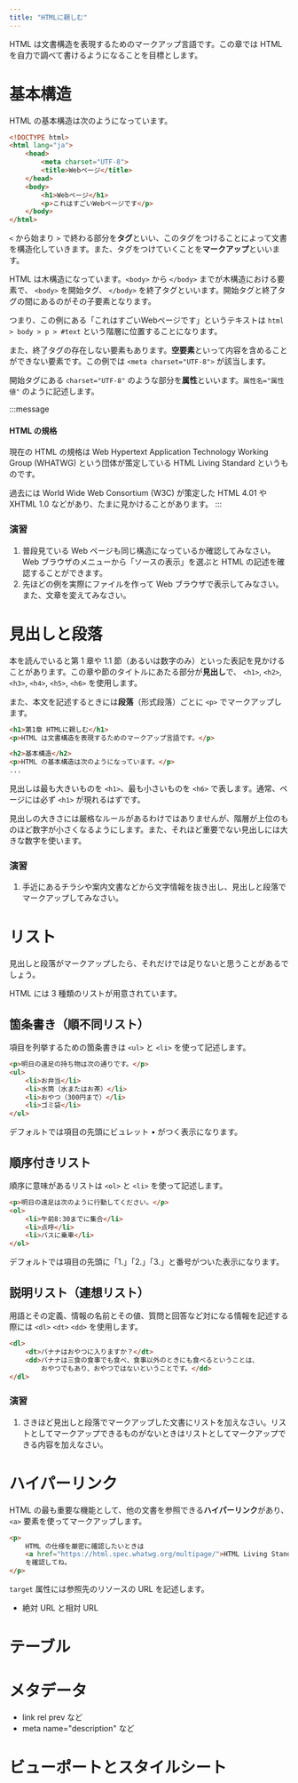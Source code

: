```yaml
---
title: "HTMLに親しむ"
---
```


HTML は文書構造を表現するためのマークアップ言語です。この章では HTML を自力で調べて書けるようになることを目標とします。

# 基本構造

HTML の基本構造は次のようになっています。

```html
<!DOCTYPE html>
<html lang="ja">
	<head>
		<meta charset="UTF-8">
		<title>Webページ</title>
	</head>
	<body>
		<h1>Webページ</h1>
		<p>これはすごいWebページです</p>
	</body>
</html>
```

`<` から始まり `>` で終わる部分を**タグ**といい、このタグをつけることによって文書を構造化していきます。また、タグをつけていくことを**マークアップ**といいます。

HTML は木構造になっています。`<body>` から `</body>` までが木構造における要素で、 `<body>` を開始タグ、 `</body>` を終了タグといいます。開始タグと終了タグの間にあるのがその子要素となります。

つまり、この例にある「これはすごいWebページです」というテキストは `html > body > p > #text` という階層に位置することになります。

また、終了タグの存在しない要素もあります。**空要素**といって内容を含めることができない要素です。この例では `<meta charset="UTF-8">` が該当します。

開始タグにある `charset="UTF-8"` のような部分を**属性**といいます。`属性名="属性値"` のように記述します。

:::message
#### HTML の規格

現在の HTML の規格は Web Hypertext Application Technology Working Group (WHATWG) という団体が策定している HTML Living Standard というものです。

過去には World Wide Web Consortium (W3C) が策定した HTML 4.01 や XHTML 1.0 などがあり、たまに見かけることがあります。
:::

### 演習

1. 普段見ている Web ページも同じ構造になっているか確認してみなさい。Web ブラウザのメニューから「ソースの表示」を選ぶと HTML の記述を確認することができます。
2. 先ほどの例を実際にファイルを作って Web ブラウザで表示してみなさい。また、文章を変えてみなさい。

# 見出しと段落

本を読んでいると第 1 章や 1.1 節（あるいは数字のみ）といった表記を見かけることがあります。この章や節のタイトルにあたる部分が**見出し**で、 `<h1>`, `<h2>`, `<h3>`, `<h4>`, `<h5>`, `<h6>` を使用します。

また、本文を記述するときには**段落**（形式段落）ごとに `<p>` でマークアップします。

```html
<h1>第1章 HTMLに親しむ</h1>
<p>HTML は文書構造を表現するためのマークアップ言語です。</p>

<h2>基本構造</h2>
<p>HTML の基本構造は次のようになっています。</p>
...
```

見出しは最も大きいものを `<h1>`、最も小さいものを `<h6>` で表します。通常、ページには必ず `<h1>` が現れるはずです。

見出しの大きさには厳格なルールがあるわけではありませんが、階層が上位のものほど数字が小さくなるようにします。また、それほど重要でない見出しには大きな数字を使います。

### 演習

1. 手近にあるチラシや案内文書などから文字情報を抜き出し、見出しと段落でマークアップしてみなさい。

# リスト

見出しと段落がマークアップしたら、それだけでは足りないと思うことがあるでしょう。

HTML には 3 種類のリストが用意されています。

## 箇条書き（順不同リスト）

項目を列挙するための箇条書きは `<ul>` と `<li>` を使って記述します。

```html
<p>明日の遠足の持ち物は次の通りです。</p>
<ul>
	<li>お弁当</li>
	<li>水筒（水またはお茶）</li>
	<li>おやつ（300円まで）</li>
	<li>ゴミ袋</li>
</ul>
```

デフォルトでは項目の先頭にビュレット • がつく表示になります。

## 順序付きリスト

順序に意味があるリストは `<ol>` と `<li>` を使って記述します。

```html
<p>明日の遠足は次のように行動してください。</p>
<ol>
	<li>午前8:30までに集合</li>
	<li>点呼</li>
	<li>バスに乗車</li>
</ol>
```

デフォルトでは項目の先頭に「1.」「2.」「3.」と番号がついた表示になります。

## 説明リスト（連想リスト）

用語とその定義、情報の名前とその値、質問と回答など対になる情報を記述する際には `<dl>` `<dt>` `<dd>` を使用します。

```html
<dl>
	<dt>バナナはおやつに入りますか？</dt>
	<dd>バナナは三食の食事でも食べ、食事以外のときにも食べるということは、
		おやつでもあり、おやつではないということです。</dd>
</dl>
```

### 演習

1. さきほど見出しと段落でマークアップした文書にリストを加えなさい。リストとしてマークアップできるものがないときはリストとしてマークアップできる内容を加えなさい。

# ハイパーリンク

HTML の最も重要な機能として、他の文書を参照できる**ハイパーリンク**があり、`<a>` 要素を使ってマークアップします。

```html
<p>
	HTML の仕様を厳密に確認したいときは
	<a href="https://html.spec.whatwg.org/multipage/">HTML Living Standard</a>
	を確認してね。
</p>
```

`target` 属性には参照先のリソースの URL を記述します。

- 絶対 URL と相対 URL

# テーブル

# メタデータ

- link rel prev など
- meta name="description" など

# ビューポートとスタイルシート

